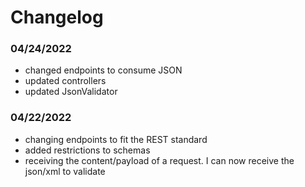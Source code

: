 # Changelog

### 04/24/2022
- changed endpoints to consume JSON
- updated controllers 
- updated JsonValidator

### 04/22/2022
- changing endpoints to fit the REST standard
- added restrictions to schemas
- receiving the content/payload of a request. I can now receive the json/xml to validate  
